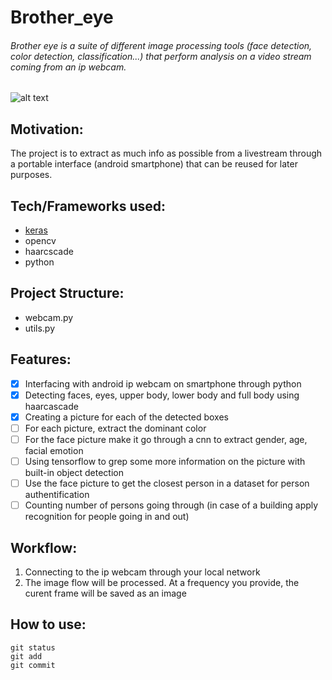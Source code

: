 # Brother_eye
###### Brother eye is a suite of different image processing tools (face detection, color detection, classification...) that perform analysis on a video stream coming from an ip webcam.
![alt text](https://thorne.uk.com/wp-content/uploads/2017/05/big-brother-eye.jpg)
## Motivation: 
The project is to extract as much info as possible from a livestream through a portable interface (android smartphone) that can be reused for later purposes.
## Tech/Frameworks used:
- [keras](https://keras.io/)
- opencv
- haarcscade
- python

## Project Structure:
- webcam.py
- utils.py

## Features:
- [x] Interfacing with android ip webcam on smartphone through python
- [x] Detecting faces, eyes, upper body, lower body and full body using haarcascade
- [x] Creating a picture for each of the detected boxes
- [ ] For each picture, extract the dominant color
- [ ] For the face picture make it go through a cnn to extract gender, age, facial emotion
- [ ] Using tensorflow to grep some more information on the picture with built-in object detection
- [ ] Use the face picture to get the closest person in a dataset for person authentification
- [ ] Counting number of persons going through (in case of a building apply recognition for people going in and out)

## Workflow:
1. Connecting to the ip webcam through your local network
2. The image flow will be processed. At a frequency you provide, the curent frame will be saved as an image

## How to use:

```
git status
git add
git commit
```
